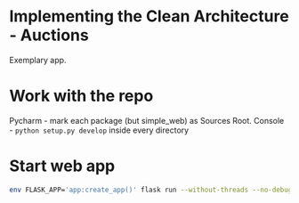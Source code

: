 # Implementing the Clean Architecture - Auctions
Exemplary app.

# Work with the repo
Pycharm - mark each package (but simple_web) as Sources Root.
Console - `python setup.py develop` inside every directory

# Start web app
```bash
env FLASK_APP='app:create_app()' flask run --without-threads --no-debugger
```

